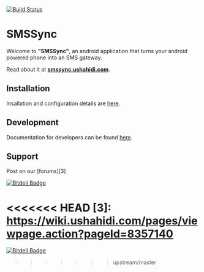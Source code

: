 [![Build Status](https://travis-ci.org/ushahidi/SMSSync.png?branch=develop)](https://travis-ci.org/ushahidi/SMSSync)

# SMSSync

Welcome to **"SMSSync"**, an android application that turns your android powered phone into an SMS gateway.

Read about it at **[smssync.ushahidi.com](http://smssync.ushahidi.com/)**.

## Installation

Insallation and configuration details are [here][1].

## Development

Documentation for developers can be found [here][2].

## Support

Post on our [forums][3]

[![Bitdeli Badge](https://d2weczhvl823v0.cloudfront.net/ushahidi/smssync/trend.png)](https://bitdeli.com/free "Bitdeli Badge")

[1]: http://smssync.ushahidi.com/howto
[2]: http://smssync.ushahidi.com/doc
<<<<<<< HEAD
[3]: https://wiki.ushahidi.com/pages/viewpage.action?pageId=8357140
=======


[![Bitdeli Badge](https://d2weczhvl823v0.cloudfront.net/ushahidi/smssync/trend.png)](https://bitdeli.com/free "Bitdeli Badge")

>>>>>>> upstream/master
